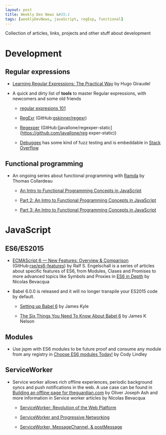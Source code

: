 ```yaml
---
layout: post
title: Weekly Dev News &#35;1
tags: [weeklyDevNews, javaScript, regExp, functional]
---
```


Collection of articles, links, projects and other stuff about development

# Development

## Regular expressions

* [Learning Regular Expressions: The Practical Way](http://hugogiraudel.com/2015/08/19/learning-regular-expressions-the-practical-way/) by Hugo Giraudel

* A quick and dirty list of **tools** to master Regular expressions, with newcomers and some old friends

  * [regular expresions 101](https://regex101.com/)

  * [RegExr](http://www.regexr.com/)  (GitHub:[gskinner/regexr](https://github.com/gskinner/regexr/))

  * [Regexper](http://regexper.com/) (GitHub:[javallone/regexper-static](https://github.com/javallone/reg exper-static))

  * [Debuggex](https://www.debuggex.com/) has some kind of fuzz testing and is embeddable in [Stack   Overflow](http://stackoverflow.com/)


## Functional programming

* An ongoing series about functional programming with [Ramda](http://ramdajs.com) by Thomas Collardeau

  * [An Intro to Functional Programming Concepts in JavaScript](https://medium.com/@collardeau/intro-to-functional-programming-concepts-in-javascript-b0650773139c)

  * [Part 2: An Intro to Functional Programming Concepts in JavaScript](https://medium.com/@collardeau/intro-to-functional-programming-concepts-in-javascript-part-2-f45228c49eed)

  * [Part 3: An Intro to Functional Programming Concepts in   JavaScript](https://medium.com/@collardeau/part-3-an-intro-to-functional-programming-concepts-in-javascript-febf9368ffe6)

# JavaScript

## ES6/ES2015

* [ECMAScript 6 — New Features: Overview & Comparison](http://es6-features.org/) (GitHub:[rse/es6-features](https://github.com/rse/es6-features)) by Ralf S. Engelschall is a series of articles about specific features of ES6, from Modules, Clases and Promises to more advanced topics like Symbols and Proxies in [ES6 in Depth](https://ponyfoo.com/articles/tagged/es6-in-depth) by Nicolas Bevacqua

* Babel 6.0.0 is released and it will no longer transpile your ES2015 code by default.

  * [Setting up Babel 6](http://babeljs.io/blog/2015/10/31/setting-up-babel-6/) by James Kyle

  * [The Six Things You Need To Know About Babel 6](http://jamesknelson.com/the-six-things-you-need-to-know-about-babel-6/) by James K Nelson

## Modules

* Use jspm with ES6 modules to be future proof and consume any module from any registry in [Choose ES6 modules Today!](http://developer.telerik.com/featured/choose-es6-modules-today/) by Cody Lindley

## ServiceWorker

* Service worker allows rich offline experiences, periodic background syncs and push notifications in the web. A use case can be found in [Building an offline page for theguardian.com](https://www.theguardian.com/info/developer-blog/2015/nov/04/building-an-offline-page-for-theguardiancom) by Oliver Joseph Ash and more information in Service worker articles by Nicolas Bevacqua

  * [ServiceWorker: Revolution of the Web Platform](https://ponyfoo.com/articles/serviceworker-revolution)

  * [ServiceWorker and Progressive Networking](https://ponyfoo.com/articles/progressive-networking-serviceworker)

  * [ServiceWorker, MessageChannel, & postMessage](https://ponyfoo.com/articles/serviceworker-messagechannel-postmessage)
